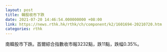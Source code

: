 ```yaml
---
layout: post
title: 韓股收市下跌
date: 2021-07-20 14:46:54.000000000 +08:00
link: https://news.rthk.hk/rthk/ch/component/k2/1601694-20210720.htm
categories: rthk
---
```


南韓股市下跌。首爾綜合指數收市報3232點，跌11點，跌幅0.35%。
